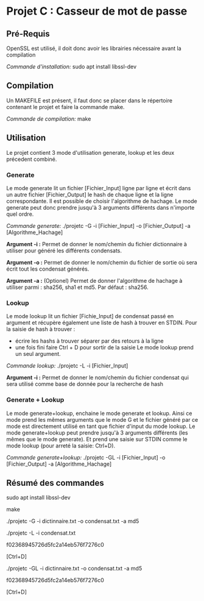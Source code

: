 # Projet C : Casseur de mot de passe

## Pré-Requis
OpenSSL est utilisé, il doit donc avoir les librairies nécessaire avant la compilation

_Commande d'installation:_ sudo apt install libssl-dev

## Compilation
Un MAKEFILE est présent, il faut donc se placer dans le répertoire contenant le projet et faire la commande make.

_Commande de compilation:_ make

## Utilisation
Le projet contient 3 mode d'utilisation generate, lookup et les deux précedent combiné.

### Generate
Le mode generate lit un fichier [Fichier_Input] ligne par ligne et écrit dans un autre fichier [Fichier_Output] le hash de chaque ligne et la ligne correspondante. Il est possible de choisir l'algorithme de hachage. 
Le mode generate peut donc prendre jusqu'à 3 arguments différents dans n'importe quel ordre.

_Commande generate:_ ./projetc -G -i [Fichier_Input] -o [Fichier_Output] -a [Algorithme_Hachage] 

**Argument -i :** Permet de donner le nom/chemin du fichier dictionnaire à utiliser pour généré les différents condensats. 

**Argument -o :** Permet de donner le nom/chemin du fichier de sortie où sera écrit tout les condensat générés.

**Argument -a :** (Optionel) Permet de donner l'algorithme de hachage à utiliser parmi : sha256, sha1 et md5. Par défaut : sha256.

### Lookup
Le mode lookup lit un fichier [Fichie_Input] de condensat passé en argument et récupère également une liste de hash à trouver en STDIN. 
Pour la saisie de hash à trouver :
 - écrire les hashs à trouver séparer par des retours à la ligne
 - une fois fini faire Ctrl + D pour sortir de la saisie 
Le mode lookup prend un seul argument.

_Commande lookup:_ ./projetc -L -i [Fichier_Input]

**Argument -i :** Permet de donner le nom/chemin du fichier condensat qui sera utilisé comme base de donnée pour la recherche de hash

### Generate + Lookup 
Le mode generate+lookup, enchaine le mode generate et lookup. Ainsi ce mode prend les mêmes arguments que le mode G et le fichier généré par ce mode est directement utilisé en tant que fichier d'input du mode lookup. 
Le mode generate+lookup peut prendre jusqu'à 3 arguments différents (les mêmes que le mode generate). Et prend une saisie sur STDIN comme le mode lookup (pour arreté la saisie: Ctrl+D).

_Commande generate+lookup:_ ./projetc -GL -i [Fichier_Input] -o [Fichier_Output] -a [Algorithme_Hachage] 

## Résumé des commandes

sudo apt install libssl-dev

make

./projetc -G -i dictinnaire.txt -o condensat.txt  -a md5

./projetc -L -i condensat.txt

f02368945726d5fc2a14eb576f7276c0

[Ctrl+D]

./projetc -GL -i dictinnaire.txt -o condensat.txt  -a md5

f02368945726d5fc2a14eb576f7276c0

[Ctrl+D]
